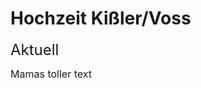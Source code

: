 <style> 
  .title { color:  rgb(0, 0, 0)
  padding-bottom: 20px;
  }
  .zwischenüberschrift {
  padding-bottom: 20px;
  }
  
  body { padding-left:  10px;
         padding-right: 10px;
  }
  
  

  
</style>


<body>

<h1 class=title >Hochzeit Kißler/Voss </h1>
  
<font size="5" class=zwischenüberschrift > Aktuell </font>
  
<font size="3"> Mamas toller text </font>

</body>
